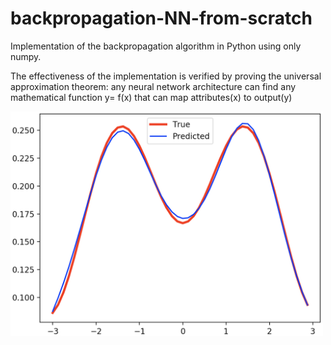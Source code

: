 # backpropagation-NN-from-scratch

Implementation of the backpropagation algorithm in Python using only numpy.

The effectiveness of the implementation is verified by proving the universal approximation theorem: any neural network architecture can find any mathematical function y= f(x) that can map attributes(x) to output(y)

<img src="https://github.com/marcellosicbaldi/backpropagation-NN-from-scratch/blob/main/Universal_approx_theorem.png" width="500">

